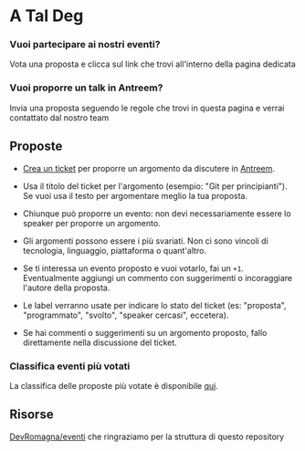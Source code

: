 # A Tal Deg

### Vuoi partecipare ai nostri eventi?

Vota una proposta e clicca sul link che trovi all'interno della pagina dedicata

### Vuoi proporre un talk in Antreem?

Invia una proposta seguendo le regole che trovi in questa pagina e verrai contattato dal nostro team

## Proposte

- [Crea un ticket][1] per proporre un argomento da discutere in [Antreem][2].

- Usa il titolo del ticket per l'argomento (esempio: "Git per principianti").
  Se vuoi usa il testo per argomentare meglio la tua proposta.

- Chiunque può proporre un evento: non devi necessariamente essere lo speaker
  per proporre un argomento.

- Gli argomenti possono essere i più svariati. Non ci sono vincoli di
  tecnologia, linguaggio, piattaforma o quant'altro.

- Se ti interessa un evento proposto e vuoi votarlo, fai un `+1`. Eventualmente
  aggiungi un commento con suggerimenti o incoraggiare l'autore della proposta.

- Le label verranno usate per indicare lo stato del ticket (es: "proposta",
    "programmato", "svolto", "speaker cercasi", eccetera).

- Se hai commenti o suggerimenti su un argomento proposto, fallo direttamente
  nella discussione del ticket.

### Classifica eventi più votati
La classifica delle proposte più votate è disponibile [qui][3].

## Risorse

[DevRomagna/eventi][4] che ringraziamo per la struttura di questo repository

[1]: https://github.com/ANTREEM/a-tal-deg-proposte/issues
[2]: https://antreem.com
[3]: https://github.com/ANTREEM/a-tal-deg-proposte/issues?q=is%3Aissue+is%3Aopen+sort%3Areactions-%2B1-desc
[4]: https://github.com/DevRomagna/eventi